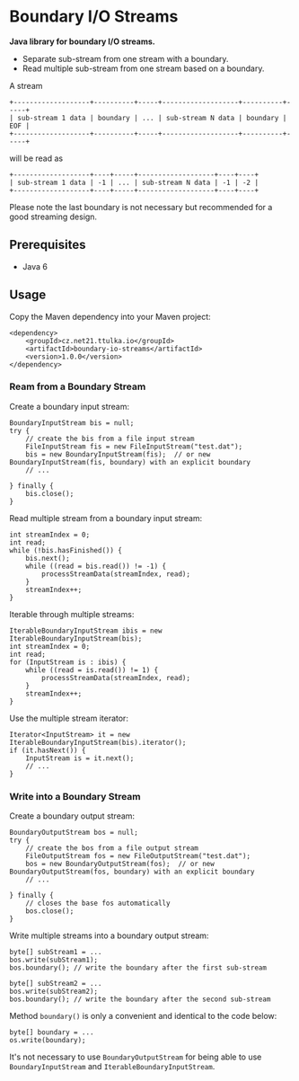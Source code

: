 # Boundary I/O Streams

**Java library for boundary I/O streams.**

- Separate sub-stream from one stream with a boundary.
- Read multiple sub-stream from one stream based on a boundary.

A stream
```
+-------------------+----------+-----+-------------------+----------+-----+
| sub-stream 1 data | boundary | ... | sub-stream N data | boundary | EOF |  
+-------------------+----------+-----+-------------------+----------+-----+
```
will be read as
```
+-------------------+----+-----+-------------------+----+----+
| sub-stream 1 data | -1 | ... | sub-stream N data | -1 | -2 | 
+-------------------+----+-----+-------------------+----+----+
```

Please note the last boundary is not necessary but recommended for a good streaming design.

## Prerequisites
- Java 6

## Usage

Copy the Maven dependency into your Maven project:
```
<dependency>
    <groupId>cz.net21.ttulka.io</groupId>
    <artifactId>boundary-io-streams</artifactId>
    <version>1.0.0</version>
</dependency>
```

### Ream from a Boundary Stream

Create a boundary input stream:
```
BoundaryInputStream bis = null;
try {
    // create the bis from a file input stream
    FileInputStream fis = new FileInputStream("test.dat");
    bis = new BoundaryInputStream(fis);  // or new BoundaryInputStream(fis, boundary) with an explicit boundary
    // ...

} finally {
    bis.close();
}
```

Read multiple stream from a boundary input stream:
```
int streamIndex = 0;
int read;
while (!bis.hasFinished()) {
    bis.next();
    while ((read = bis.read()) != -1) {
        processStreamData(streamIndex, read);
    }
    streamIndex++;
}
```

Iterable through multiple streams:
```
IterableBoundaryInputStream ibis = new IterableBoundaryInputStream(bis);
int streamIndex = 0;
int read;
for (InputStream is : ibis) {
    while ((read = is.read()) != 1) {
        processStreamData(streamIndex, read);
    }
    streamIndex++;
}
```

Use the multiple stream iterator:
```
Iterator<InputStream> it = new IterableBoundaryInputStream(bis).iterator();
if (it.hasNext()) {
    InputStream is = it.next();
    // ...
}
```

### Write into a Boundary Stream

Create a boundary output stream:
```
BoundaryOutputStream bos = null;
try {
    // create the bos from a file output stream 
    FileOutputStream fos = new FileOutputStream("test.dat");
    bos = new BoundaryOutputStream(fos);  // or new BoundaryOutputStream(fos, boundary) with an explicit boundary  
    // ...

} finally {
    // closes the base fos automatically
    bos.close();
}
```

Write multiple streams into a boundary output stream:
```
byte[] subStream1 = ...
bos.write(subStream1);
bos.boundary(); // write the boundary after the first sub-stream

byte[] subStream2 = ...
bos.write(subStream2);
bos.boundary(); // write the boundary after the second sub-stream
```

Method `boundary()` is only a convenient and identical to the code below:
```
byte[] boundary = ...
os.write(boundary);
```
It's not necessary to use `BoundaryOutputStream` for being able to use `BoundaryInputStream` and `IterableBoundaryInputStream`.
